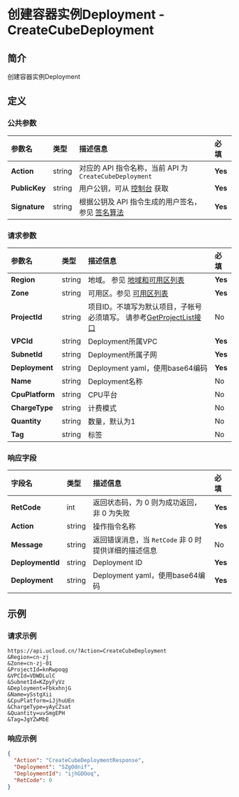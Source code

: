 # 创建容器实例Deployment - CreateCubeDeployment

## 简介

创建容器实例Deployment









## 定义

### 公共参数

| 参数名 | 类型 | 描述信息 | 必填 |
|:---|:---|:---|:---|
| **Action**     | string  | 对应的 API 指令名称，当前 API 为 `CreateCubeDeployment`                        | **Yes** |
| **PublicKey**  | string  | 用户公钥，可从 [控制台](https://console.ucloud.cn/uapi/apikey) 获取                                             | **Yes** |
| **Signature**  | string  | 根据公钥及 API 指令生成的用户签名，参见 [签名算法](api/summary/signature.md)  | **Yes** |

### 请求参数

| 参数名 | 类型 | 描述信息 | 必填 |
|:---|:---|:---|:---|
| **Region** | string | 地域。 参见 [地域和可用区列表](https://docs.ucloud.cn/api/summary/regionlist) |**Yes**|
| **Zone** | string | 可用区。参见 [可用区列表](https://docs.ucloud.cn/api/summary/regionlist) |**Yes**|
| **ProjectId** | string | 项目ID。不填写为默认项目，子帐号必须填写。 请参考[GetProjectList接口](https://docs.ucloud.cn/api/summary/get_project_list) |No|
| **VPCId** | string | Deployment所属VPC |**Yes**|
| **SubnetId** | string | Deployment所属子网 |**Yes**|
| **Deployment** | string | Deployment yaml，使用base64编码 |**Yes**|
| **Name** | string | Deployment名称 |No|
| **CpuPlatform** | string | CPU平台 |No|
| **ChargeType** | string | 计费模式 |No|
| **Quantity** | string | 数量，默认为1 |No|
| **Tag** | string | 标签 |No|

### 响应字段

| 字段名 | 类型 | 描述信息 | 必填 |
|:---|:---|:---|:---|
| **RetCode** | int | 返回状态码，为 0 则为成功返回，非 0 为失败 |**Yes**|
| **Action** | string | 操作指令名称 |**Yes**|
| **Message** | string | 返回错误消息，当 `RetCode` 非 0 时提供详细的描述信息 |No|
| **DeploymentId** | string | Deployment ID |**Yes**|
| **Deployment** | string | Deployment yaml，使用base64编码 |**Yes**|




## 示例

### 请求示例
    
```
https://api.ucloud.cn/?Action=CreateCubeDeployment
&Region=cn-zj
&Zone=cn-zj-01
&ProjectId=knRwpoqg
&VPCId=VDWDLulC
&SubnetId=KZpyFyVz
&Deployment=FbkxhnjG
&Name=ySstgXii
&CpuPlatform=iJjhuUEn
&ChargeType=yAyCZsat
&Quantity=uvSmgEPH
&Tag=JgYZwMbE
```

### 响应示例
    
```json
{
  "Action": "CreateCubeDeploymentResponse",
  "Deployment": "SZgOdnif",
  "DeploymentId": "ijhGDOoq",
  "RetCode": 0
}
```





